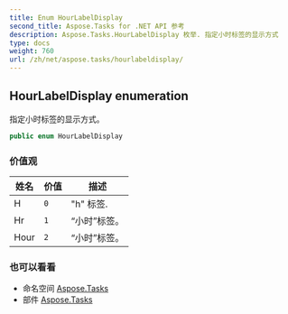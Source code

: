 ```yaml
---
title: Enum HourLabelDisplay
second_title: Aspose.Tasks for .NET API 参考
description: Aspose.Tasks.HourLabelDisplay 枚举. 指定小时标签的显示方式
type: docs
weight: 760
url: /zh/net/aspose.tasks/hourlabeldisplay/
---
```

## HourLabelDisplay enumeration

指定小时标签的显示方式。

```csharp
public enum HourLabelDisplay
```

### 价值观

| 姓名 | 价值 | 描述 |
| --- | --- | --- |
| H | `0` | "h" 标签. |
| Hr | `1` | “小时”标签。 |
| Hour | `2` | “小时”标签。 |

### 也可以看看

* 命名空间 [Aspose.Tasks](../../aspose.tasks/)
* 部件 [Aspose.Tasks](../../)


